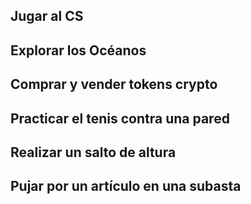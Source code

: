 ## **Jugar al CS**
## **Explorar los Océanos**
## **Comprar y vender tokens crypto**
## **Practicar el tenis contra una pared**
## **Realizar un salto de altura**
## **Pujar por un artículo en una subasta**
